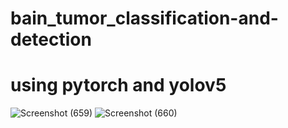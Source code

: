 # bain_tumor_classification-and-detection
# using pytorch and yolov5


![Screenshot (659)](https://user-images.githubusercontent.com/91720399/160973739-e0a22d98-4d18-4fa0-96cf-35e0c7fa6c51.png)
![Screenshot (660)](https://user-images.githubusercontent.com/91720399/160973748-09068177-6681-443c-aa5c-a2bc633b4ea4.png)
